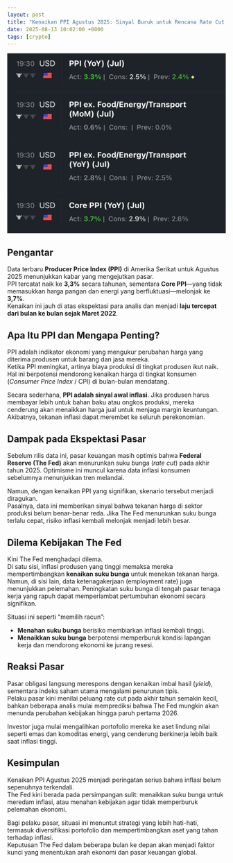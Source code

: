 ```yaml
---
layout: post
title: "Kenaikan PPI Agustus 2025: Sinyal Buruk untuk Rencana Rate Cut The Fed"
date: 2025-08-13 10:02:00 +0000
tags: [crypto]
---
```


![Grafik PPI Agustus 2025](/assets/images/ppiagustus-2025.webp)

## Pengantar

Data terbaru **Producer Price Index (PPI)** di Amerika Serikat untuk Agustus 2025 menunjukkan kabar yang mengejutkan pasar.  
PPI tercatat naik ke **3,3%** secara tahunan, sementara **Core PPI**—yang tidak memasukkan harga pangan dan energi yang berfluktuasi—melonjak ke **3,7%**.  
Kenaikan ini jauh di atas ekspektasi para analis dan menjadi **laju tercepat dari bulan ke bulan sejak Maret 2022**.

## Apa Itu PPI dan Mengapa Penting?

PPI adalah indikator ekonomi yang mengukur perubahan harga yang diterima produsen untuk barang dan jasa mereka.  
Ketika PPI meningkat, artinya biaya produksi di tingkat produsen ikut naik. Hal ini berpotensi mendorong kenaikan harga di tingkat konsumen (*Consumer Price Index* / CPI) di bulan-bulan mendatang.  

Secara sederhana, **PPI adalah sinyal awal inflasi**. Jika produsen harus membayar lebih untuk bahan baku atau ongkos produksi, mereka cenderung akan menaikkan harga jual untuk menjaga margin keuntungan.  
Akibatnya, tekanan inflasi dapat merembet ke seluruh perekonomian.

## Dampak pada Ekspektasi Pasar

Sebelum rilis data ini, pasar keuangan masih optimis bahwa **Federal Reserve (The Fed)** akan menurunkan suku bunga (*rate cut*) pada akhir tahun 2025. Optimisme ini muncul karena data inflasi konsumen sebelumnya menunjukkan tren melandai.  

Namun, dengan kenaikan PPI yang signifikan, skenario tersebut menjadi diragukan.  
Pasalnya, data ini memberikan sinyal bahwa tekanan harga di sektor produksi belum benar-benar reda. Jika The Fed menurunkan suku bunga terlalu cepat, risiko inflasi kembali melonjak menjadi lebih besar.

## Dilema Kebijakan The Fed

Kini The Fed menghadapi dilema.  
Di satu sisi, inflasi produsen yang tinggi memaksa mereka mempertimbangkan **kenaikan suku bunga** untuk menekan tekanan harga.  
Namun, di sisi lain, data ketenagakerjaan (employment rate) juga menunjukkan pelemahan. Peningkatan suku bunga di tengah pasar tenaga kerja yang rapuh dapat memperlambat pertumbuhan ekonomi secara signifikan.

Situasi ini seperti “memilih racun”:
- **Menahan suku bunga** berisiko membiarkan inflasi kembali tinggi.
- **Menaikkan suku bunga** berpotensi memperburuk kondisi lapangan kerja dan mendorong ekonomi ke jurang resesi.

## Reaksi Pasar

Pasar obligasi langsung merespons dengan kenaikan imbal hasil (*yield*), sementara indeks saham utama mengalami penurunan tipis.  
Pelaku pasar kini menilai peluang rate cut pada akhir tahun semakin kecil, bahkan beberapa analis mulai memprediksi bahwa The Fed mungkin akan menunda perubahan kebijakan hingga paruh pertama 2026.

Investor juga mulai mengalihkan portofolio mereka ke aset lindung nilai seperti emas dan komoditas energi, yang cenderung berkinerja lebih baik saat inflasi tinggi.

## Kesimpulan

Kenaikan PPI Agustus 2025 menjadi peringatan serius bahwa inflasi belum sepenuhnya terkendali.  
The Fed kini berada pada persimpangan sulit: menaikkan suku bunga untuk meredam inflasi, atau menahan kebijakan agar tidak memperburuk pelemahan ekonomi.  

Bagi pelaku pasar, situasi ini menuntut strategi yang lebih hati-hati, termasuk diversifikasi portofolio dan mempertimbangkan aset yang tahan terhadap inflasi.  
Keputusan The Fed dalam beberapa bulan ke depan akan menjadi faktor kunci yang menentukan arah ekonomi dan pasar keuangan global.